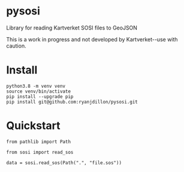 # pysosi

Library for reading Kartverket SOSI files to GeoJSON

This is a work in progress and not developed by Kartverket--use with caution.

# Install

```
python3.8 -m venv venv
source venv/bin/activate
pip install --upgrade pip
pip install git@github.com:ryanjdillon/pysosi.git
```

# Quickstart


```
from pathlib import Path

from sosi import read_sos

data = sosi.read_sos(Path(".", "file.sos"))
```
